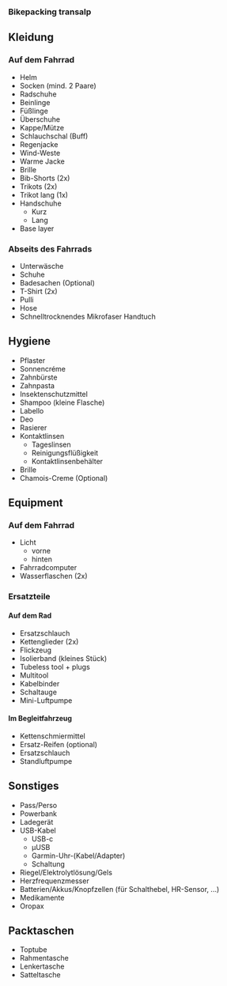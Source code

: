 ### Bikepacking transalp

## Kleidung

### Auf dem Fahrrad

* Helm
* Socken (mind. 2 Paare)
* Radschuhe
* Beinlinge
* Füßlinge
* Überschuhe
* Kappe/Mütze
* Schlauchschal (Buff)
* Regenjacke
* Wind-Weste
* Warme Jacke
* Brille
* Bib-Shorts (2x)
* Trikots (2x)
* Trikot lang (1x)
* Handschuhe
  * Kurz
  * Lang
* Base layer


### Abseits des Fahrrads

* Unterwäsche
* Schuhe
* Badesachen (Optional)
* T-Shirt (2x)
* Pulli
* Hose
* Schnelltrocknendes Mikrofaser Handtuch


## Hygiene

* Pflaster
* Sonnencréme
* Zahnbürste
* Zahnpasta
* Insektenschutzmittel
* Shampoo (kleine Flasche)
* Labello
* Deo
* Rasierer
* Kontaktlinsen
	* Tageslinsen
	* Reinigungsflüßigkeit
	* Kontaktlinsenbehälter
* Brille
* Chamois-Creme (Optional)

## Equipment

### Auf dem Fahrrad

* Licht
	* vorne
	* hinten
* Fahrradcomputer
* Wasserflaschen (2x)

### Ersatzteile

#### Auf dem Rad

* Ersatzschlauch
* Kettenglieder (2x)
* Flickzeug
* Isolierband (kleines Stück)
* Tubeless tool + plugs
* Multitool
* Kabelbinder
* Schaltauge
* Mini-Luftpumpe

#### Im Begleitfahrzeug

* Kettenschmiermittel
* Ersatz-Reifen (optional)
* Ersatzschlauch
* Standluftpumpe

## Sonstiges

* Pass/Perso
* Powerbank
* Ladegerät
* USB-Kabel
  * USB-c
  * µUSB
  * Garmin-Uhr-(Kabel/Adapter)
  * Schaltung
* Riegel/Elektrolytlösung/Gels
* Herzfrequenzmesser
* Batterien/Akkus/Knopfzellen (für Schalthebel, HR-Sensor, ...)
* Medikamente
* Oropax

## Packtaschen

* Toptube
* Rahmentasche
* Lenkertasche
* Satteltasche

